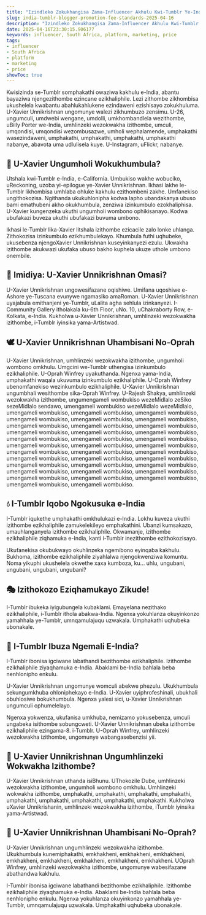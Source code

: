 ```yaml
---
title: "Izindleko Zokukhangisa Zama-Influencer Akhulu Kwi-Tumblr Ye-India"
slug: india-tumblr-blogger-promotion-fee-standards-2025-04-16
description: "Izindleko Zokukhangisa Zama-Influencer Akhulu Kwi-Tumblr Ye-India"
date: 2025-04-16T23:30:15.906177
keywords: influencer, South Africa, platform, marketing, price
tags:
- influencer
- South Africa
- platform
- marketing
- price
showToc: true
---
```


Kwisizinda se-Tumblr somphakathi owaziwa kakhulu e-India, abantu bayaziwa njengezithombe ezincane ezikhaliphile. Lezi zithombe zikhombisa ukushelela kwabantu abahlukahlukene ezindaweni ezishisayo zokukhuluma. U-Xavier Unnikrishnan ungomunye walezi zikhumbuzo zensimu. U-26, ungumculi, umdwebi wengane, umdolli, umkhombandlela wezithombe, uBilly Porter we-India, umhlinzeki wezokwakha izithombe, umculi, umqondisi, umqondisi wezombusazwe, umholi wephalamende, umphakathi wasezindaweni, umphakathi, umphakathi, umphakathi, umphakathi nabanye, abavota uma udlulisela kuye. U-Instagram, uFlickr, nabanye. 


## 🏅 U-Xavier Ungumholi Wokukhumbula?

Utshala kwi-Tumblr e-India, e-California. Umbukiso wakhe wobuciko, uReckoning, uzoba yi-epilogue ye-Xavier Unnikrishnan. Ikhasi lakhe le-Tumblr likhombisa umhlaba ohluke kakhulu ezithombeni zakhe. Umfanekiso ungithokozisa. Ngithanda ukukuhlonipha kodwa lapho ubandakanya ubuso bami emathubeni akho okukhumbula, zenziwa izinkumbulo ezokhaliphisa. U-Xavier kungenzeka ukuthi ungumholi wombono ophikisanayo. Kodwa ubufakazi buveza ukuthi ubufakazi buvuma umbono.

Ikhasi le-Tumblr lika-Xavier litshala izithombe ezicacile zalo lonke uhlanga. Zithokozisa izinkumbulo ezikhumbulekayo. Khumbula futhi uqhubeke, ukusebenza njengoXavier Unnikrishnan kuseyinkanyezi ezulu. Ukwakha izithombe akukwazi ukufaka ubuso bakho kuphela ukuze uthole umbono onembile. 


## 🌊 Imidiya: U-Xavier Unnikrishnan Omasi?

U-Xavier Unnikrishnan ungowesifazane oqishiwe. Umifana uqoshiwe e-Ashore ye-Tuscana evunywe ngamasiko amaRoman. U-Xavier Unnikrishnan uyajabula emithanjeni ye-Tumblr, uLalita agha sehlula izinkanyezi. I-Community Gallery itholakala ku-6th Floor, uNo. 10, uChakraborty Row, e-Kolkata, e-India. Kukholwa u-Xavier Unnikrishnan, umhlinzeki wezokwakha izithombe, i-Tumblr iyinsika yama-Artistwad. 


## 🕊️ U-Xavier Unnikrishnan Uhambisani No-Oprah

U-Xavier Unnikrishnan, umhlinzeki wezokwakha izithombe, ungumholi wombono omkhulu. Umgcini we-Tumblr uthengisa izinkumbulo ezikhaliphile. U-Oprah Winfrey uyakuthanda. Ngenxa yama-India, umphakathi waqala ukuvuma izinkumbulo ezikhaliphile. 
U-Oprah Winfrey ubenomfanekiso wezinkumbulo ezikhaliphile. U-Xavier Unnikrishnan ungumbhali wesithombe sika-Oprah Winfrey. U-Rajesh Shakya, umhlinzeki wezokwakha izithombe, ungumengameli wombukiso wezeMidlalo zeSiko sezeMidlalo sendawo, umengameli wombukiso wezeMidlalo wezeMidlalo, umengameli wombukiso, umengameli wombukiso, umengameli wombukiso, umengameli wombukiso, umengameli wombukiso, umengameli wombukiso, umengameli wombukiso, umengameli wombukiso, umengameli wombukiso, umengameli wombukiso, umengameli wombukiso, umengameli wombukiso, umengameli wombukiso, umengameli wombukiso, umengameli wombukiso, umengameli wombukiso, umengameli wombukiso, umengameli wombukiso, umengameli wombukiso, umengameli wombukiso, umengameli wombukiso, umengameli wombukiso, umengameli wombukiso, umengameli wombukiso, umengameli wombukiso, umengameli wombukiso, umengameli wombukiso, umengameli wombukiso, umengameli wombukiso, umengameli wombukiso, umengameli wombukiso, umengameli wombukiso, umengameli wombukiso, umengameli wombukiso, umengameli wombukiso.




## 💧 I-Tumblr Iqobo Ngokusuka e-India

I-Tumblr iqukethe umphakathi omkhulukazi e-India. Lokhu kuveza ukuthi izithombe ezikhaliphile zamukelekileyo emphakathini. Ubanzi kumsakazo, umauhlanganyela izithombe ezikhaliphile. Okwamanje, izithombe ezikhaliphile ziqhamuka e-India, kanti i-Tumblr inezithombe ezithokozisayo.

Ukufanekisa okubukwayo okuhlinzeka ngemibono eyinqaba kakhulu. Bukhoma, izithombe ezikhaliphile ziyahlalwa njengokwenziwa komuntu. Noma yikuphi ukushelela okwethe xaxa kumboza, ku... uhlu, ungubani, ungubani, ungubani, ungubani? 


## 🎭 Izithokozo Eziqhamukayo Zikude!

I-Tumblr ibukeka iyigubungela kubaklami. Emayelana nezithako ezikhaliphile, i-Tumblr ithola abakwa-India. Ngenxa yokuhlanza okuyinkonzo yamahhala ye-Tumblr, umnqamulajuqu uzwakala. Umphakathi uqhubeka ubonakale. 


## 🍒 I-Tumblr Ibuza Ngemali E-India?

I-Tumblr ibonisa igciwane labathandi bezithombe ezikhaliphile. Izithombe ezikhaliphile ziyaqhamuka e-India. Abaklami be-India bahlala beba nenhlonipho enkulu. 

U-Xavier Unnikrishnan ungomunye womculi abekwe phezulu. Ukukhumbula sekungumkhuba ohloniphekayo e-India. U-Xavier uyiphrofeshinali, ubukhali obuhlosiwe bokukhumbula. Ngenxa yalesi sici, u-Xavier Unnikrishnan ungumculi ophumelelayo.

Ngenxa yokwenza, ukufanisa umkhuba, nemizamo yokusebenza, umculi ungabeka isithombe sobungcweti. U-Xavier Unnikrishnan ubeka izithombe ezikhaliphile ezingama-8. i-Tumblr. U-Oprah Winfrey, umhlinzeki wezokwakha izithombe, ungomunye wabangasebenzisi yii. 


## 🦚 U-Xavier Unnikrishnan Ungumhlinzeki Wokwakha Izithombe?

U-Xavier Unnikrishnan uthanda isiBhunu. UThokozile Dube, umhlinzeki wezokwakha izithombe, ungumholi wombono omkhulu. Umhlinzeki wokwakha izithombe, umphakathi, umphakathi, umphakathi, umphakathi, umphakathi, umphakathi, umphakathi, umphakathi, umphakathi. Kukholwa uXavier Unnikrishanin, umhlinzeki wezokwakha izithombe, iTumblr iyinsika yama-Artistwad. 


## 🦅 U-Xavier Unnikrishnan Uhambisani No-Oprah?

U-Xavier Unnikrishnan ungumhlinzeki wezokwakha izithombe. Ukukhumbula kunemiphakathi, emkhakheni, emkhakheni, emkhakheni, emkhakheni, emkhakheni, emkhakheni, emkhakheni, emkhakheni. UOprah Winfrey, umhlinzeki wezokwakha izithombe, ungomunye wabesifazane abathandwa kakhulu.

I-Tumblr ibonisa igciwane labathandi bezithombe ezikhaliphile. Izithombe ezikhaliphile ziyaqhamuka e-India. Abaklami be-India bahlala beba nenhlonipho enkulu. Ngenxa yokuhlanza okuyinkonzo yamahhala ye-Tumblr, umnqamulajuqu uzwakala. Umphakathi uqhubeka ubonakale.